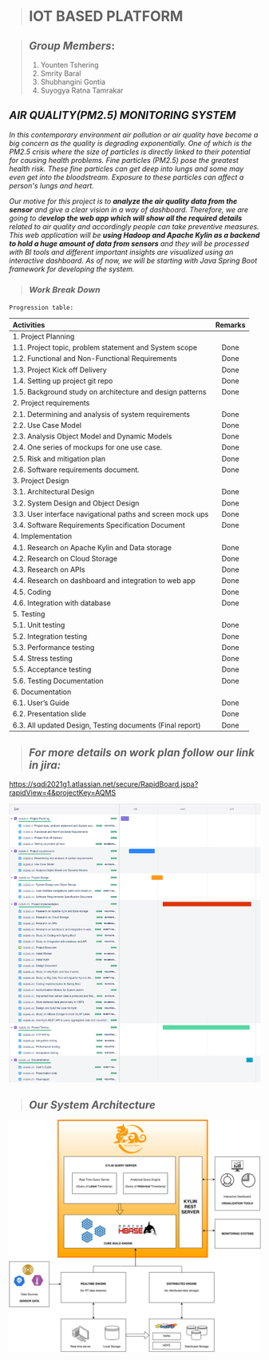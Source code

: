 ># **IOT BASED PLATFORM**

>##  _Group Members_:
> 1. Younten Tshering 
> 2. Smrity Baral 
> 3. Shubhangini Gontia 
> 4. Suyogya Ratna Tamrakar 

##  **_AIR QUALITY(PM2.5) MONITORING SYSTEM_**

*In this contemporary environment air pollution or air quality have become a big concern as the quality is degrading exponentially. One of which is the PM2.5 crisis where the size of particles is directly linked to their potential for causing health problems. Fine particles (PM2.5) pose the greatest health risk. These fine particles can get deep into lungs and some may even get into the bloodstream. Exposure to these particles can affect a person's lungs and heart.*

*Our motive for this project is to **analyze the air quality data from the sensor** and give a clear vision in a way of dashboard. Therefore, we are going to d**evelop the web app which will show all the required details** related to air quality and accordingly people can take preventive measures.
This web application will be **using Hadoop and Apache Kylin as a backend to hold a huge amount of  data from sensors** and they will be processed with BI tools and different important insights are visualized using an interactive dashboard. As of now, we will be starting with Java Spring Boot framework for developing the system.*

>### _**Work Break Down**_

`Progression table:`

| Activities | Remarks  |
| :----| :--: |
| 1. Project Planning|   |
| 1.1. Project topic, problem statement and System scope | Done |
| 1.2. Functional and Non-Functional Requirements | Done |
| 1.3. Project Kick off Delivery | Done |
| 1.4. Setting up project git repo | Done |
| 1.5. Background study on architecture and design patterns | Done |
| 2. Project requirements |  |
| 2.1. Determining and analysis of system requirements| Done| 
| 2.2. Use Case Model  | Done |
| 2.3. Analysis Object Model and Dynamic Models | Done |
| 2.4. One series of mockups for one use case.  | Done|
| 2.5. Risk and mitigation plan | Done |
| 2.6. Software requirements document. | Done |
| 3. Project Design |  |
| 3.1. Architectural Design | Done |
| 3.2. System Design and Object Design | Done |
| 3.3. User interface navigational paths and screen mock ups | Done |
| 3.4. Software Requirements Specification Document	| Done |
| 4. Implementation  |  |
| 4.1.  Research on Apache Kylin and Data storage |  Done |
| 4.2.  Research on Cloud Storage | Done |
| 4.3.  Research on APIs| Done |
| 4.4.  Research on dashboard and integration to web app | Done |
| 4.5. Coding | Done |
| 4.6.  Integration with database | Done |
| 5. Testing |  |
| 5.1.  Unit testing  | Done  |
| 5.2.  Integration testing | Done |
| 5.3.  Performance testing | Done |
| 5.4.  Stress testing | Done |
| 5.5.  Acceptance testing | Done |
| 5.6.  Testing Documentation | Done |
| 6. Documentation |  |
| 6.1.  User’s Guide  | Done |
| 6.2.  Presentation slide | Done |
| 6.3.  All updated Design, Testing documents (Final report) | Done  |
>## *For more details on work plan follow our link in jira:*

https://sqdi2021g1.atlassian.net/secure/RapidBoard.jspa?rapidView=4&projectKey=AQMS

![alt](./img/WorkBreakDown.png)

>## *Our System Architecture*

![alt](./img/SA.jpg)
